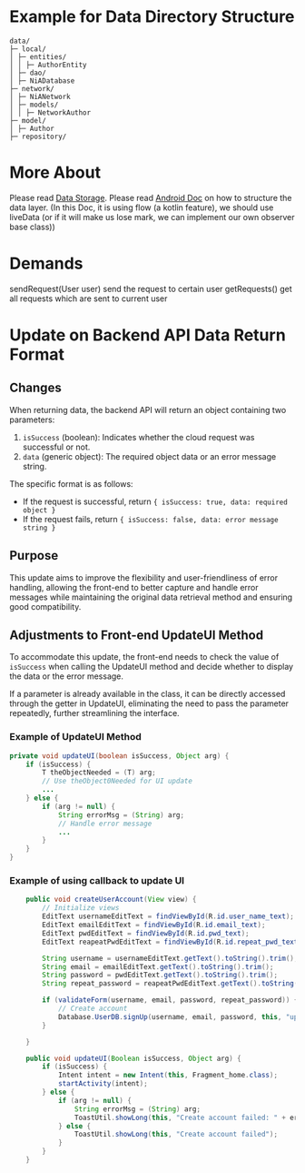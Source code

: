 # Example for Data Directory Structure

```plain text
data/
├─ local/
│ ├─ entities/
│ │ ├─ AuthorEntity
│ ├─ dao/
│ ├─ NiADatabase
├─ network/
│ ├─ NiANetwork
│ ├─ models/
│ │ ├─ NetworkAuthor
├─ model/
│ ├─ Author
├─ repository/
```

# More About

Please read [Data Storage](https://developer.android.com/training/data-storage).
Please read [Android Doc](https://developer.android.com/topic/architecture/data-layer/offline-first) on how to structure the data layer. (In this Doc, it is using flow (a kotlin feature), we should use liveData (or if it will make us lose mark, we can implement our own observer base class))

# Demands

sendRequest(User user) send the request to certain user
getRequests() get all requests which are sent to current user


# Update on Backend API Data Return Format

## Changes

When returning data, the backend API will return an object containing two parameters:

1. `isSuccess` (boolean): Indicates whether the cloud request was successful or not.
2. `data` (generic object): The required object data or an error message string.

The specific format is as follows:

- If the request is successful, return `{ isSuccess: true, data: required object }`
- If the request fails, return `{ isSuccess: false, data: error message string }`

## Purpose

This update aims to improve the flexibility and user-friendliness of error handling, allowing the front-end to better capture and handle error messages while maintaining the original data retrieval method and ensuring good compatibility.

## Adjustments to Front-end UpdateUI Method

To accommodate this update, the front-end needs to check the value of `isSuccess` when calling the UpdateUI method and decide whether to display the data or the error message.

If a parameter is already available in the class, it can be directly accessed through the getter in UpdateUI, eliminating the need to pass the parameter repeatedly, further streamlining the interface.

### Example of UpdateUI Method

```java
private void updateUI(boolean isSuccess, Object arg) {
    if (isSuccess) {
        T theObjectNeeded = (T) arg;
        // Use theObject0Needed for UI update
        ...
    } else {
        if (arg != null) {
            String errorMsg = (String) arg;
            // Handle error message
            ... 
        }
    }
}
```

### Example of using callback to update UI

```java
    public void createUserAccount(View view) {
        // Initialize views
        EditText usernameEditText = findViewById(R.id.user_name_text);
        EditText emailEditText = findViewById(R.id.email_text);
        EditText pwdEditText = findViewById(R.id.pwd_text);
        EditText reapeatPwdEditText = findViewById(R.id.repeat_pwd_text);

        String username = usernameEditText.getText().toString().trim();
        String email = emailEditText.getText().toString().trim();
        String password = pwdEditText.getText().toString().trim();
        String repeat_password = reapeatPwdEditText.getText().toString().trim();

        if (validateForm(username, email, password, repeat_password)) {
            // Create account
            Database.UserDB.signUp(username, email, password, this, "updateUI");
        }

    }

    public void updateUI(Boolean isSuccess, Object arg) {
        if (isSuccess) {
            Intent intent = new Intent(this, Fragment_home.class);
            startActivity(intent);
        } else {
            if (arg != null) {
                String errorMsg = (String) arg;
                ToastUtil.showLong(this, "Create account failed: " + errorMsg);
            } else {
                ToastUtil.showLong(this, "Create account failed");
            }
        }
    }
```
